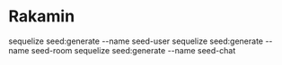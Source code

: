# Rakamin

sequelize seed:generate --name seed-user
sequelize seed:generate --name seed-room
sequelize seed:generate --name seed-chat
